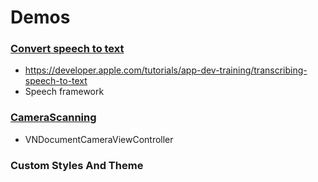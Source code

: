 # Demos

### [Convert speech to text](./SpeechDemo/)
* https://developer.apple.com/tutorials/app-dev-training/transcribing-speech-to-text
* Speech framework

### [CameraScanning](./CameraScanningUIKit/)
* VNDocumentCameraViewController

### Custom Styles And Theme
